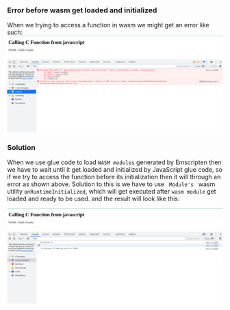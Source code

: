 ### Error before wasm get loaded and initialized

When we trying to access a function in wasm we might get an error like such:
![function call error](./error.png)

### Solution
When we use glue code to load `WASM modules` generated by Emscripten then we have to wait until it get loaded and initialized by JavaScript glue code, so if we try to access the function before its initialization then it will through an error as shown above. Solution to this is we have to use `  Module's  ` wasm utility `onRuntimeInitialized`, which will get executed after `wasm module` get loaded and ready to be used. and the result will look like this:

![Sol](./soln.png)
